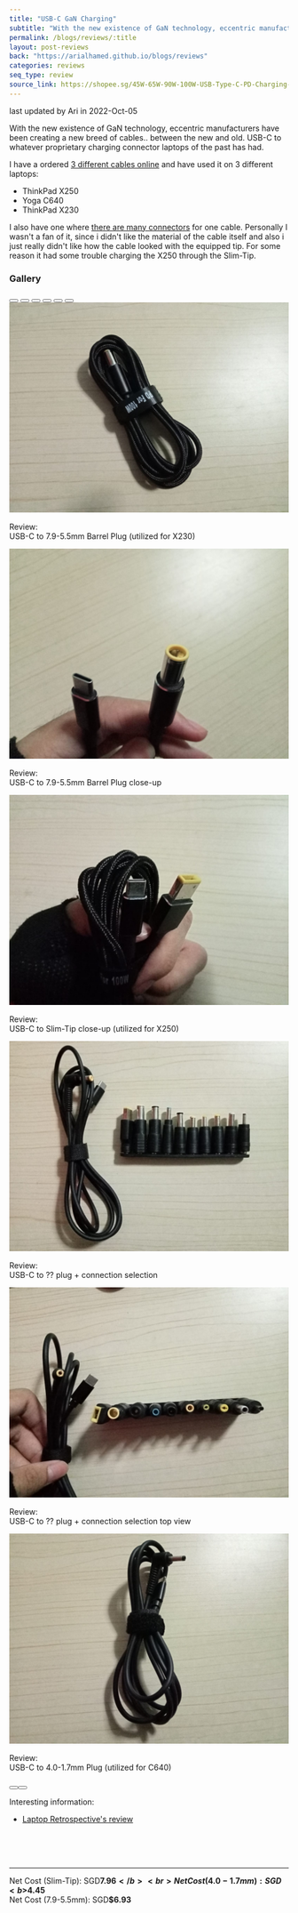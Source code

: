 ```yaml
---
title: "USB-C GaN Charging"
subtitle: "With the new existence of GaN technology, eccentric manufacturers have been creating a new breed of cables.."
permalink: /blogs/reviews/:title
layout: post-reviews
back: "https://arialhamed.github.io/blogs/reviews"
categories: reviews
seq_type: review
source_link: https://shopee.sg/45W-65W-90W-100W-USB-Type-C-PD-Charging-Cable-Cord-USB-C-Plug-Converter-to-Laptop-Power-Adapter-Connector-for-Universal-Laptops-i.268068206.2955272970
---
```


<span class="timestamp">last updated by Ari in 2022-Oct-05</span>

With the new existence of GaN technology, eccentric manufacturers have been creating a new breed of cables.. between the new and old. USB-C to whatever proprietary charging connector laptops of the past has had.

I have a ordered <a href="https://shopee.sg/45W-65W-90W-100W-USB-Type-C-PD-Charging-Cable-Cord-USB-C-Plug-Converter-to-Laptop-Power-Adapter-Connector-for-Universal-Laptops-i.268068206.2955272970" target="_blank">3 different cables online</a> and have used it on 3 different laptops:
- ThinkPad X250
- Yoga C640
- ThinkPad X230

I also have one where <a href="https://shopee.sg/Laptop-Power-Adapter-Connector-Dc-Plug-USB-Type-C-male-to-Universal-Male-Jack-Converter-for-Lenovo-for-Asus-Notebook-Charger-i.268068206.5837599267" target="_blank">there are many connectors</a> for one cable. Personally I wasn't a fan of it, since i didn't like the material of the cable itself and also i just really didn't like how the cable looked with the equipped tip. For some reason it had some trouble charging the X250 through the Slim-Tip.

### Gallery

<div id="carousel-usb-c-gan-charging-review" class="carousel slide" data-bs-ride="carousel">
    <!-- Indicators/dots -->
    <div class="carousel-indicators">
        <button type="button" data-bs-target="#carousel-usb-c-gan-charging-review" data-bs-slide-to="0" aria-current="true" aria-label="USB-C GaN Charging 00" class="active"></button>
        <button type="button" data-bs-target="#carousel-usb-c-gan-charging-review" data-bs-slide-to="1" aria-label="USB-C GaN Charging 01"></button>
        <button type="button" data-bs-target="#carousel-usb-c-gan-charging-review" data-bs-slide-to="2" aria-label="USB-C GaN Charging 02"></button>
        <button type="button" data-bs-target="#carousel-usb-c-gan-charging-review" data-bs-slide-to="3" aria-label="USB-C GaN Charging 03"></button>
        <button type="button" data-bs-target="#carousel-usb-c-gan-charging-review" data-bs-slide-to="4" aria-label="USB-C GaN Charging 04"></button>
        <button type="button" data-bs-target="#carousel-usb-c-gan-charging-review" data-bs-slide-to="5" aria-label="USB-C GaN Charging 05"></button>
    </div>
    <!-- The slideshow/carousel -->
    <div class="carousel-inner">
        <div class="carousel-item active">
            <img src="https://raw.githubusercontent.com/arialhamed/static/main/images/blogs/reviews/USB-C-GaN-Charging-01.jpeg" alt="" class="d-block w-100">
            <div class="carousel-caption d-none d-md-block">
                <p>Review: <br>USB-C to 7.9-5.5mm Barrel Plug (utilized for X230)</p>
            </div>
        </div>
        <div class="carousel-item">
            <img src="https://raw.githubusercontent.com/arialhamed/static/main/images/blogs/reviews/USB-C-GaN-Charging.jpeg" alt="" class="d-block w-100">
            <div class="carousel-caption d-none d-md-block">
                <p>Review: <br>USB-C to 7.9-5.5mm Barrel Plug close-up</p>
            </div>
        </div>
        <div class="carousel-item">
            <img src="https://raw.githubusercontent.com/arialhamed/static/main/images/blogs/reviews/USB-C-GaN-Charging-02.jpeg" alt="" class="d-block w-100">
            <div class="carousel-caption d-none d-md-block">
                <p>Review: <br>USB-C to Slim-Tip close-up (utilized for X250)</p>
            </div>
        </div>
        <div class="carousel-item">
            <img src="https://raw.githubusercontent.com/arialhamed/static/main/images/blogs/reviews/USB-C-GaN-Charging-03.jpeg" alt="" class="d-block w-100">
            <div class="carousel-caption d-none d-md-block">
                <p>Review: <br>USB-C to ?? plug + connection selection</p>
            </div>
        </div>
        <div class="carousel-item">
            <img src="https://raw.githubusercontent.com/arialhamed/static/main/images/blogs/reviews/USB-C-GaN-Charging-04.jpeg" alt="" class="d-block w-100">
            <div class="carousel-caption d-none d-md-block">
                <p>Review: <br>USB-C to ?? plug + connection selection top view</p>
            </div>
        </div>
        <div class="carousel-item">
            <img src="https://raw.githubusercontent.com/arialhamed/static/main/images/blogs/reviews/USB-C-GaN-Charging-05.jpeg" alt="" class="d-block w-100">
            <div class="carousel-caption d-none d-md-block">
                <p>Review: <br>USB-C to 4.0-1.7mm Plug (utilized for C640)</p>
            </div>
        </div>
    </div>
    <!-- Left and right controls/icons -->
    <button class="carousel-control-prev" type="button" data-bs-target="#carousel-usb-c-gan-charging-review" data-bs-slide="prev"><span class="carousel-control-prev-icon"></span></button><button class="carousel-control-next" type="button" data-bs-target="#carousel-usb-c-gan-charging-review" data-bs-slide="next"><span class="carousel-control-next-icon"></span></button>
</div>


Interesting information:
- <a href="https://www.youtube.com/watch?v=uZAlsWBXFSg" target="_blank">Laptop Retrospective's review</a>

<br><br><br><hr>
Net Cost (Slim-Tip): SGD<b>$7.96</b><br>
Net Cost (4.0-1.7mm): SGD<b>$4.45</b><br>
Net Cost (7.9-5.5mm): SGD<b>$6.93</b>